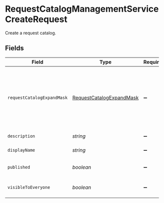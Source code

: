 # RequestCatalogManagementServiceCreateRequest

 Create a request catalog.



## Fields

| Field                                                                                                                                                                                                 | Type                                                                                                                                                                                                  | Required                                                                                                                                                                                              | Description                                                                                                                                                                                           |
| ----------------------------------------------------------------------------------------------------------------------------------------------------------------------------------------------------- | ----------------------------------------------------------------------------------------------------------------------------------------------------------------------------------------------------- | ----------------------------------------------------------------------------------------------------------------------------------------------------------------------------------------------------- | ----------------------------------------------------------------------------------------------------------------------------------------------------------------------------------------------------- |
| `requestCatalogExpandMask`                                                                                                                                                                            | [RequestCatalogExpandMask](../../models/shared/requestcatalogexpandmask.md)                                                                                                                           | :heavy_minus_sign:                                                                                                                                                                                    |  The RequestCatalogExpandMask includes the paths in the catalog view to expand in the return value of this call.<br/> The paths are 'created_by_user_id', 'app_ids', and 'access_entitlements', and '*'.<br/> |
| `description`                                                                                                                                                                                         | *string*                                                                                                                                                                                              | :heavy_minus_sign:                                                                                                                                                                                    |  The description of the new request catalog.<br/>                                                                                                                                                     |
| `displayName`                                                                                                                                                                                         | *string*                                                                                                                                                                                              | :heavy_minus_sign:                                                                                                                                                                                    |  The display name of the new request catalog.<br/>                                                                                                                                                    |
| `published`                                                                                                                                                                                           | *boolean*                                                                                                                                                                                             | :heavy_minus_sign:                                                                                                                                                                                    |  Whether or not the new catalog should be created as published.<br/>                                                                                                                                  |
| `visibleToEveryone`                                                                                                                                                                                   | *boolean*                                                                                                                                                                                             | :heavy_minus_sign:                                                                                                                                                                                    |  Whether or not the new catalog is visible to everyone by default.<br/>                                                                                                                               |